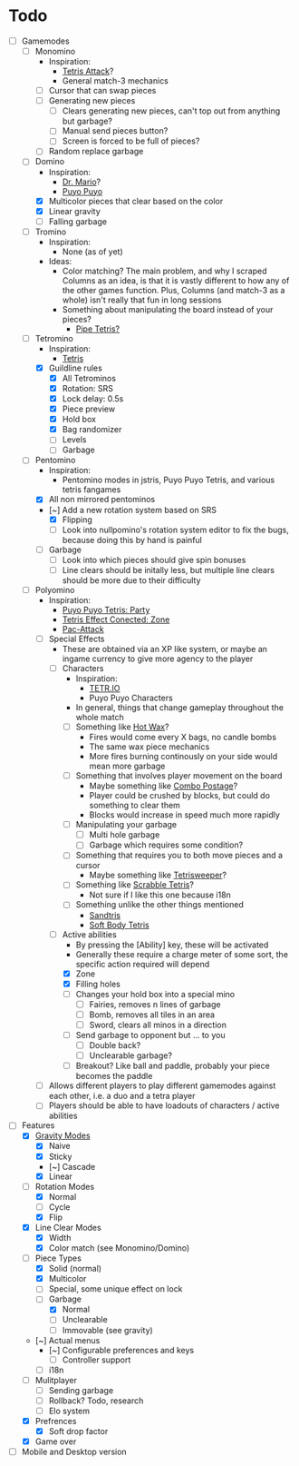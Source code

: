 # Todo
- [ ] Gamemodes
	- [ ] Monomino
		- Inspiration:
			- [Tetris Attack](https://tetris.wiki/Tetris_Attack)?
			- General match-3 mechanics
		- [ ] Cursor that can swap pieces
		- [ ] Generating new pieces
    		- [ ] Clears generating new pieces, can't top out from anything but garbage?
    		- [ ] Manual send pieces button?
    		- [ ] Screen is forced to be full of pieces?
  		- [ ] Random replace garbage
	- [ ] Domino
		- Inspiration:
			- [Dr. Mario](https://tetris.wiki/Dr._Mario)?
			- [Puyo Puyo](https://puyonexus.com/wiki/Tsu_(rule))
		- [x] Multicolor pieces that clear based on the color
		- [x] Linear gravity
		- [ ] Falling garbage
	- [ ] Tromino
		- Inspiration:
			- None (as of yet)
		- Ideas:
			- Color matching? The main problem, and why I scraped Columns as an idea, is that it is vastly different to how any of the other games function. Plus, Columns (and match-3 as a whole) isn't really that fun in long sessions
			- Something about manipulating the board instead of your pieces? 
    			- [Pipe Tetris?](https://alphageneric.itch.io/pipe-tetris)
	- [ ] Tetromino
		- Inspiration:
			- [Tetris](https://tetris.wiki/Tetris_Guideline)
		- [x] Guildline rules
			- [x] All Tetrominos
			- [x] Rotation: SRS
			- [x] Lock delay: 0.5s
			- [x] Piece preview
			- [x] Hold box
			- [x] Bag randomizer
			- [ ] Levels
			- [ ] Garbage
	- [ ] Pentomino
		- Inspiration:
			- Pentomino modes in jstris, Puyo Puyo Tetris, and various tetris fangames
		- [x] All non mirrored pentominos
		- [~] Add a new rotation system based on SRS
			- [x] Flipping
			- [ ] Look into nullpomino's rotation system editor to fix the bugs, because doing this by hand is painful
		- [ ] Garbage
			- [ ] Look into which pieces should give spin bonuses
			- [ ] Line clears should be initally less, but multiple line clears should be more due to their difficulty
	- [ ] Polyomino
		- Inspiration:
			- [Puyo Puyo Tetris: Party](https://puyonexus.com/wiki/Party)
			- [Tetris Effect Conected: Zone](https://tetris.wiki/Tetris_Effect#Zone_mechanic)
			- [Pac-Attack](https://en.wikipedia.org/wiki/Pac-Attack)
		- [ ] Special Effects
			- These are obtained via an XP like system, or maybe an ingame currency to give more agency to the player
			- [ ] Characters
				- Inspiration:
					- [TETR.IO](https://characters.osk.sh/) 
					- Puyo Puyo Characters
				- In general, things that change gameplay throughout the whole match
				- [ ] Something like [Hot Wax](https://www.lexaloffle.com/bbs/?pid=146729)? 
					- Fires would come every X bags, no candle bombs 
					- The same wax piece mechanics 
					- More fires burning continously on your side would mean more garbage 
				- [ ] Something that involves player movement on the board
					- Maybe something like [Combo Postage](https://kirklindsay.itch.io/combo-postage)?
					- Player could be crushed by blocks, but could do something to clear them
					- Blocks would increase in speed much more rapidly
				- [ ] Manipulating your garbage
					- [ ] Multi hole garbage
					- [ ] Garbage which requires some condition?
				- [ ] Something that requires you to both move pieces and a cursor
					- Maybe something like [Tetrisweeper](https://kertisjones.itch.io/tetrisweeper)? 
				- [ ] Something like [Scrabble Tetris](https://htwins.net/scrabbletetris/)?
					- Not sure if I like this one because i18n
				- [ ] Something unlike the other things mentioned
					- [Sandtris](https://sandtris.com/)
					- [Soft Body Tetris](https://newbie-indie-game-dev.itch.io/softbody-tetris)
			- [ ] Active abilities
				- By pressing the [Ability] key, these will be activated
				- Generally these require a charge meter of some sort, the specific action required will depend 
				- [x] Zone
				- [x] Filling holes
				- [ ] Changes your hold box into a special mino
					- [ ] Fairies, removes n lines of garbage 
					- [ ] Bomb, removes all tiles in an area
					- [ ] Sword, clears all minos in a direction
				- [ ] Send garbage to opponent but ... to you
					- [ ] Double back?
					- [ ] Unclearable garbage?
				- [ ] Breakout? Like ball and paddle, probably your piece becomes the paddle
		- [ ] Allows different players to play different gamemodes against each other, i.e. a duo and a tetra player
		- [ ] Players should be able to have loadouts of characters / active abilities
- [ ] Features
	- [x] [Gravity Modes](https://tetris.wiki/Line_clear#Line_clear_gravity)
		- [x] Naive
		- [x] Sticky
		- [~] Cascade
		- [x] Linear
	- [ ] Rotation Modes
		- [x] Normal
		- [ ] Cycle
		- [x] Flip
	- [x] Line Clear Modes
		- [x] Width
		- [x] Color match (see Monomino/Domino)
	- [ ] Piece Types
		- [x] Solid (normal)
		- [x] Multicolor
		- [ ] Special, some unique effect on lock
    	- [ ] Garbage
        	- [x] Normal
        	- [ ] Unclearable
        	- [ ] Immovable (see gravity)
	- [~] Actual menus 
		- [~] Configurable preferences and keys
			- [ ] Controller support
		- [ ] i18n
	- [ ] Mulitplayer
    	- [ ] Sending garbage
		- [ ] Rollback? Todo, research
		- [ ] Elo system
	- [x] Prefrences
		- [x] Soft drop factor
	- [x] Game over
- [ ] Mobile and Desktop version